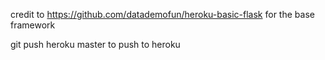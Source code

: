 credit to https://github.com/datademofun/heroku-basic-flask for the base framework

git push heroku master to push to heroku